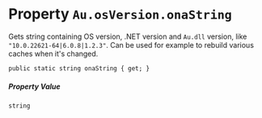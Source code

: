 # Property `Au.osVersion.onaString`

Gets string containing OS version, .NET version and `Au.dll` version, like `"10.0.22621-64|6.0.8|1.2.3"`. Can be used for example to rebuild various caches when it's changed.

```
public static string onaString { get; }
```

##### Property Value

`string`